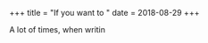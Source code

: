 +++
title = "If you want to "
date = 2018-08-29
+++

A lot of times, when writin


<!--stackedit_data:
eyJoaXN0b3J5IjpbLTEwNjU5OTI2NzksMTcxODAyMjg4NV19
-->